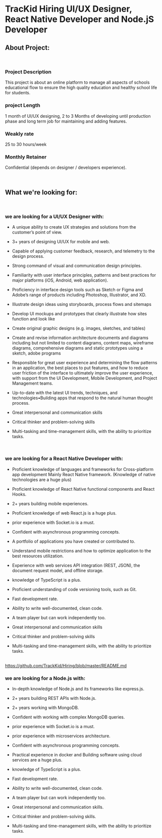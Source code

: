 # TracKid Hiring UI/UX Designer, React Native Developer and Node.jS Developer

## About Project:

<br />

### Project Description

This project is about an online platform to manage all aspects of schools educational flow to ensure the high quality education and healthy school life for students.

### project Length
1 month of UI/UX designing, 2 to 3 Months of developing until production phase and long term job for maintaining and adding features.

### Weakly rate
25 to 30 hours/week

### Monthly Retainer
Confidential (depends on designer / developers experience).

<br />

## What we're looking for:

<br /> 

### we are looking for a UI/UX Designer with:

- A unique ability to create UX strategies and solutions from the customer’s point of view.

- 3+ years of designing UI/UX for mobile and web.

- Capable of applying customer feedback, research, and telemetry to the design process.

- Strong command of visual and communication design principles.

- Familiarity with user interface principles, patterns and best practices for major platforms (iOS, Android, web application).

- Proficiency in interface design tools such as Sketch or Figma and Adobe’s range of products including Photoshop, Illustrator, and XD.

- Illustrate design ideas using storyboards, process flows and sitemaps

- Develop UI mockups and prototypes that clearly illustrate how sites function and look like

- Create original graphic designs (e.g. images, sketches, and tables)

- Create and revise information architecture documents and diagrams including but not limited to content diagrams, content maps, wireframe diagrams, comprehensive diagrams and static prototypes using a sketch, adobe programs

- Responsible for great user experience and determining the flow patterns in an application, the best places to put features, and how to reduce user friction of the interface to ultimately improve the user experience, with support from the UI Development, Mobile Development, and Project Management teams.

- Up-to-date with the latest UI trends, techniques, and technologies•Building apps that respond to the natural human thought process.

- Great interpersonal and communication skills

- Critical thinker and problem-solving skills

- Multi-tasking and time-management skills, with the ability to prioritize tasks.

<br />

### we are looking for a React Native Developer with:

- Proficient knowledge of languages and frameworks for Cross-platform app development Mainly React Native framework. (Knowledge of native technologies are a huge plus)

- Proficient knowledge of React Native functional components and React Hooks.

- 2+ years building mobile experiences.

- Proficient knowledge of web React.js is a huge plus.

- prior experience with Socket.io is a must.

- Confident with asynchronous programming concepts.

- A portfolio of applications you have created or contributed to.

- Understand mobile restrictions and how to optimize application to the best resources utilization.

- Experience with web services API integration (REST, JSON), the document request model, and offline storage.

- knowledge of TypeScript is a plus.

- Proficient understanding of code versioning tools, such as Git. 

- Fast development rate.

- Ability to write well-documented, clean code.

- A team player but can work independently too.

- Great interpersonal and communication skills

- Critical thinker and problem-solving skills

- Multi-tasking and time-management skills, with the ability to prioritize tasks.

<br />https://github.com/TrackKid/Hiring/blob/master/README.md

### we are looking for a Node.js with:
- In-depth knowledge of Node.js and its frameworks like express.js.

- 2+ years building REST APIs with Node.js.

- 2+ years working with MongoDB.

- Confident with working with complex MongoDB queries.

- prior experience with Socket.io is a must.

- prior experience with microservices architecture.

- Confident with asynchronous programming concepts.

- Practical experience in docker and Building software using cloud services are a huge plus.

- knowledge of TypeScript is a plus.

- Fast development rate.

- Ability to write well-documented, clean code.

- A team player but can work independently too.

- Great interpersonal and communication skills.

- Critical thinker and problem-solving skills.

- Multi-tasking and time-management skills, with the ability to prioritize tasks.
